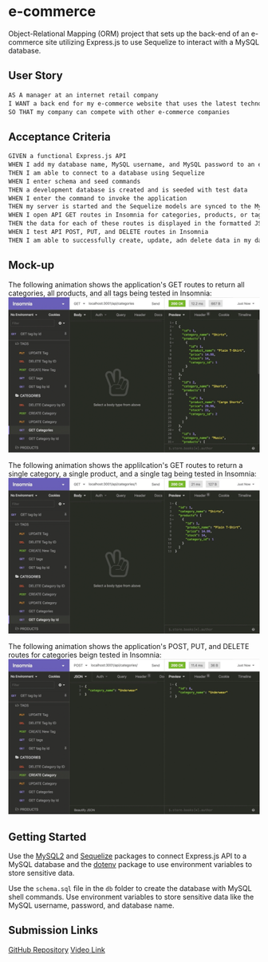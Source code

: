# e-commerce
Object-Relational Mapping (ORM) project that sets up the back-end of an e-commerce site utilizing Express.js to use Sequelize to interact with a MySQL database. 

## User Story
```md
AS A manager at an internet retail company
I WANT a back end for my e-commerce website that uses the latest technologies
SO THAT my company can compete with other e-commerce companies
```
## Acceptance Criteria
```md
GIVEN a functional Express.js API
WHEN I add my database name, MySQL username, and MySQL password to an environment cariable file
THEN I am able to connect to a database using Sequelize
WHEN I enter schema and seed commands
THEN a development database is created and is seeded with test data
WHEN I enter the command to invoke the application
THEN my server is started and the Sequelize models are synced to the MySQL database
WHEN I open API GET routes in Insomnia for categories, products, or tags
THEN the data for each of these routes is displayed in the formatted JSON
WHEN I test API POST, PUT, and DELETE routes in Insomnia
THEN I am able to successfully create, update, adn delete data in my database
```
## Mock-up
The following animation shows the application's GET routes to return all categories, all products, and all tags being tested in Insomnia:
![In Insomnia, the user tests "GET tags," "GET categories," and "GET All products.".](Assets\13-orm-homework-demo-01.gif)

The following animation shows the applilcation's GET routes to return a single category, a single product, and a single tag being tested in Insomnia:
![In Insomnia, the user tests "GET tag by id," "GET category by id," and "GET one product."](Assets\13-orm-homework-demo-02.gif)

The following animation shows the application's POST, PUT, and DELETE routes for categories beign tested in Insomnia:
![In Insomnia, the user tests "DELETE category by id," "CREATE category," and "UPDATE category."](Assets\13-orm-homework-demo-03.gif)

## Getting Started
Use the [MySQL2](https://www.npmjs.com/package/mysql2) and [Sequelize](https://www.npmjs.com/package/sequelize) packages to connect Express.js API to a MySQL database and the [dotenv](https://www.npmjs.com/package/dotenv) package to use environment variables to store sensitive data.

Use the `schema.sql` file in the `db` folder to create the database with MySQL shell commands. Use environment variables to store sensitive data like the MySQL username, password, and database name.


## Submission Links
[GitHub Repository](https://github.com/kristyvanatta/e-commerce)
[Video Link]()
